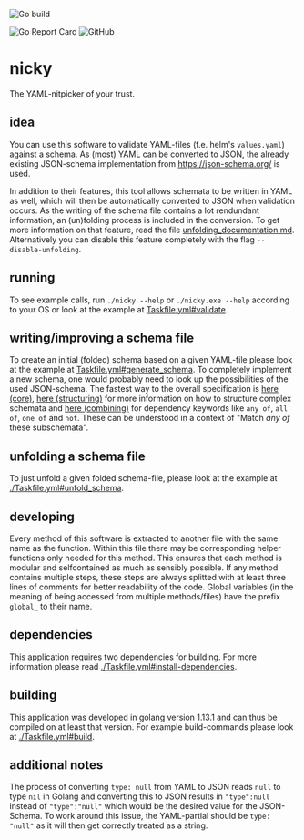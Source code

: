 ![Go build](https://github.com/thetillhoff/nicky/workflows/Go/badge.svg?event=push)
<!--![Go version](https://img.shields.io/badge/Go--version-1.13.1-informational)-->
![Go Report Card](https://goreportcard.com/badge/thetillhoff/nicky)
![GitHub](https://img.shields.io/github/license/thetillhoff/nicky)

# nicky
The YAML-nitpicker of your trust.

## idea
You can use this software to validate YAML-files (f.e. helm's `values.yaml`) against a schema. As (most) YAML can be converted to JSON, the already existing JSON-schema implementation from https://json-schema.org/ is used.

In addition to their features, this tool allows schemata to be written in YAML as well, which will then be automatically converted to JSON when validation occurs. As the writing of the schema file contains a lot rendundant information, an (un)folding process is included in the conversion. To get more information on that feature, read the file [unfolding_documentation.md](./unfolding_documentation.md). Alternatively you can disable this feature completely with the flag `--disable-unfolding`.

## running
To see example calls, run `./nicky --help` or `./nicky.exe --help` according to your OS or look at the example at [Taskfile.yml#validate](./Taskfile.yml).

## writing/improving a schema file
To create an initial (folded) schema based on a given YAML-file please look at the example at [Taskfile.yml#generate_schema](./Taskfile.yml).
To completely implement a new schema, one would probably need to look up the possibilities of the used JSON-schema. The fastest way to the overall specification is [here (core)](https://json-schema.org/draft/2019-09/json-schema-core.html), [here (structuring)](https://json-schema.org/understanding-json-schema/structuring.html#structuring) for more information on how to structure complex schemata and [here (combining)](https://json-schema.org/understanding-json-schema/reference/combining.html) for dependency keywords like `any of`, `all of`, `one of` and `not`. These can be understood in a context of "Match _any of_ these subschemata".
## unfolding a schema file
To just unfold a given folded schema-file, please look at the example at [./Taskfile.yml#unfold_schema](./Taskfile.yml).

## developing
Every method of this software is extracted to another file with the same name as the function. Within this file there may be corresponding helper functions only needed for this method. This ensures that each method is modular and selfcontained as much as sensibly possible.
If any method contains multiple steps, these steps are always splitted with at least three lines of comments for better readability of the code.
Global variables (in the meaning of being accessed from multiple methods/files) have the prefix `global_` to their name.

## dependencies
This application requires two dependencies for building.
For more information please read [./Taskfile.yml#install-dependencies](./Taskfile.yml#install-dependencies).

## building
This application was developed in golang version 1.13.1 and can thus be compiled on at least that version.
For example build-commands please look at [./Taskfile.yml#build](./Taskfile.yml).

## additional notes
The process of converting `type: null` from YAML to JSON reads `null` to type `nil` in Golang and converting this to JSON results in `"type":null` instead of `"type":"null"` which would be the desired value for the JSON-Schema. To work around this issue, the YAML-partial should be `type: "null"` as it will then get correctly treated as a string.
